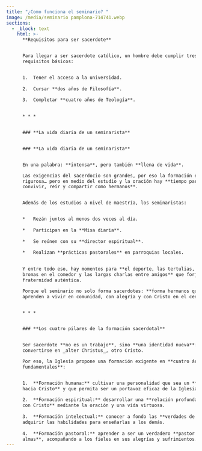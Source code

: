 ```yaml
---
title: "¿Como funciona el seminario? "
image: /media/seminario pamplona-714741.webp
sections:
  - _block: text
    html: >-
      **Requisitos para ser sacerdote**


      Para llegar a ser sacerdote católico, un hombre debe cumplir tres
      requisitos básicos:


      1.  Tener el acceso a la universidad.
          
      2.  Cursar **dos años de Filosofía**.
          
      3.  Completar **cuatro años de Teología**.
          

      * * *


      ### **La vida diaria de un seminarista**


      ### **La vida diaria de un seminarista**


      En una palabra: **intensa**, pero también **llena de vida**.  

      Las exigencias del sacerdocio son grandes, por eso la formación es
      rigurosa… pero en medio del estudio y la oración hay **tiempo para
      convivir, reír y compartir como hermanos**.


      Además de los estudios a nivel de maestría, los seminaristas:


      *   Rezán juntos al menos dos veces al día.
          
      *   Participan en la **Misa diaria**.
          
      *   Se reúnen con su **director espiritual**.
          
      *   Realizan **prácticas pastorales** en parroquias locales.
          

      Y entre todo eso, hay momentos para **el deporte, las tertulias, las
      bromas en el comedor y las largas charlas entre amigos** que forjan una
      fraternidad auténtica.  

      Porque el seminario no solo forma sacerdotes: **forma hermanos que
      aprenden a vivir en comunidad, con alegría y con Cristo en el centro**.


      * * *


      ### **Los cuatro pilares de la formación sacerdotal**


      Ser sacerdote **no es un trabajo**, sino **una identidad nueva**:
      convertirse en _alter Christus_, otro Cristo.  

      Por eso, la Iglesia propone una formación exigente en **cuatro áreas
      fundamentales**:


      1.  **Formación humana:** cultivar una personalidad que sea un **puente
      hacia Cristo** y que permita ser un portavoz eficaz de la Iglesia.
          
      2.  **Formación espiritual:** desarrollar una **relación profunda y madura
      con Cristo** mediante la oración y una vida virtuosa.
          
      3.  **Formación intelectual:** conocer a fondo las **verdades de la fe** y
      adquirir las habilidades para enseñarlas a los demás.
          
      4.  **Formación pastoral:** aprender a ser un verdadero **pastor de
      almas**, acompañando a los fieles en sus alegrías y sufrimientos.
---
```

